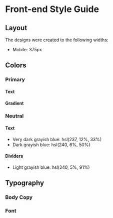 # Front-end Style Guide

## Layout

The designs were created to the following widths:

- Mobile: 375px
<!-- - Desktop: 1440px -->

## Colors

### Primary

#### Text

<!-- - Very dark desaturated blue: hsl(238, 29%, 16%) -->
<!-- - Soft red: hsl(14, 88%, 65%) -->

#### Gradient

<!-- Background gradient: -->

<!-- - Soft violet: hsl(273, 75%, 66%) -->
<!-- - Soft blue: hsl(240, 73%, 65%) -->

### Neutral

#### Text

- Very dark grayish blue: hsl(237, 12%, 33%)
- Dark grayish blue: hsl(240, 6%, 50%)

#### Dividers

- Light grayish blue: hsl(240, 5%, 91%)

## Typography

### Body Copy

<!-- - Font size: 12px -->

### Font

<!-- - Family: [Kumbh Sans](https://fonts.google.com/specimen/Kumbh+Sans) -->
<!-- - Weights: 400, 700 -->

